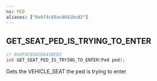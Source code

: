 ```yaml
---
ns: PED
aliases: ["0x6f4c85acd641bcd2"]
---
```

## GET_SEAT_PED_IS_TRYING_TO_ENTER

```c
// 0x6F4C85ACD641BCD2
int GET_SEAT_PED_IS_TRYING_TO_ENTER(Ped ped);
```

Gets the VEHICLE_SEAT the ped is trying to enter


